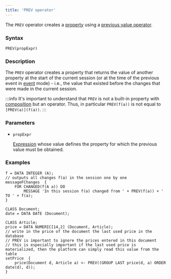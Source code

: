 ```yaml
---
title: 'PREV operator'
---
```


The `PREV` operator creates a [property](Properties.md) using a [previous value operator](Previous_value_PREV.md).

### Syntax

```
PREV(propExpr)
```

### Description

The `PREV` operator creates a property that returns the value of another property at the start of the current session (or at the time of the previous event in [event](Events.md#change) mode) - i.e., the value that existed before the changes that were made in the current session.


:::info
It's important to understand that `PREV` is not a built-in property with [composition](Composition_JOIN.md) but an operator. Thus, in particular `PREV(f(a))` is not equal to `[PREV(a)](f(a))`.
:::

### Parameters

- `propExpr`

    [Expression](Expression.md) whose value defines the property for which the previous value must be obtained.

### Examples

```lsf
f = DATA INTEGER (A);
// outputs all changes f(a) in the session one by one
messageFChanges  {
    FOR CHANGED(f(A a)) DO
        MESSAGE 'In this session f(a) changed from ' + PREV(f(a)) + ' TO ' + f(a);
}

CLASS Document;
date = DATA DATE (Document);

CLASS Article;
price = DATA NUMERIC[14,2] (Document, Article);
// write in the price of the document the last used price in the database
// PREV is important to ignore the prices entered in this document
// this is especially important if the last used price is materialized, then the platform can simply read this value from the table
setPrice  {
    price(Document d, Article a) <- PREV((GROUP LAST price(d, a) ORDER date(d), d));
}
```
